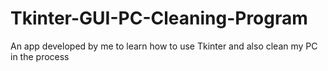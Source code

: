 # Tkinter-GUI-PC-Cleaning-Program
An app developed by me to learn how to use Tkinter and also clean my PC in the process
